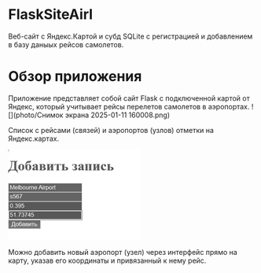 # FlaskSiteAirl
Веб-сайт с Яндекс.Картой и субд SQLite c регистрацией и добавлением в базу даныых рейсов самолетов.

# Обзор приложения
Приложение представляет собой сайт Flask с подключенной картой от Яндекс, который учитывает рейсы перелетов самолетов в аэропортах.
![](photo/Снимок экрана 2025-01-11 160008.png)

Список с рейсами (связей) и аэропортов (узлов) отметки на Яндекс.картах.

![](photo/Рисунок6.png)

Можно добавить новый аэропорт (узел) через интерфейс прямо на карту, указав его координаты и привязанный к нему рейс.

